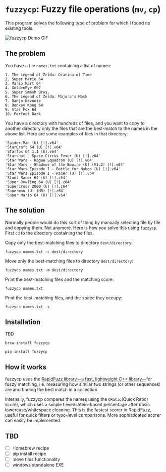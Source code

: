# `fuzzycp`: Fuzzy file operations (`mv`, `cp`) 

This program solves the following type of problem for which I found no existing tools. 

![fuzzycp Demo GIF](demo.gif)

## The problem

You have a file `names.txt` containing a list of names:

```
1. The Legend of Zelda: Ocarina of Time
2. Super Mario 64
3. Mario Kart 64
4. GoldenEye 007
5. Super Smash Bros.
6. The Legend of Zelda: Majora's Mask
7. Banjo-Kazooie
8. Donkey Kong 64
9. Star Fox 64
10. Perfect Dark
```

You have a directory with hundreds of files, and you want to copy to another directory only the files that are the best-match to the names in the above list. Here are some examples of files in that directory:

```
'Spider-Man (U) [!].v64'
'StarCraft 64 (U) [!].v64'
'Starfox 64 1.1 (U).v64'                                                                           'Starshot - Space Circus Fever (U) [!].z64'
'Star Wars - Rogue Squadron (U) [!].v64'
'Star Wars - Shadows of the Empire (U) (V1.2) [!].v64'
'Star Wars Episode I - Battle for Naboo (U) [!].v64'
'Star Wars Episode I - Racer (U) [!].v64'
'Stunt Racer 64 (U) [!].z64'
'Super Bowling 64 (U) [!].z64'
'Supercross 2000 (U) [!].z64'
'Superman (U) (M3) [!].z64'
'Super Mario 64 (U) [!].v64'
```

## The solution

Normally people would do this sort of thing by manually selecting file by file and copying them. Not anymore. Here is how you solve this using `fuzzycp`. First `cd` to the directory containing the files.

Copy only the best-matching files to directory `dest/directory`:

    fuzzycp names.txt -c dest/directory

Move only the best-matching files to directory `dest/directory`:

    fuzzycp names.txt -m dest/directory

Print the best-matching files and the matching score:

    fuzzycp names.txt 

Print the best-matching files, and the space they occupy:

    fuzzycp names.txt -s


## Installation

TBD

```shell
brew install fuzzycp

pip install fuzzycp
```

## How it works

fuzzycp uses the [RapidFuzz library—a fast, lightweight C++ library—](https://github.com/rapidfuzz/RapidFuzz)for fuzzy matching, i.e. measuring how similar two strings (or other sequences) are and finding the best match in a collection. 

Internally, fuzzycp compares the names using the `QRatio`(Quick Ratio) scorer, which uses a simple Levenshtein-based percentage after basic lowercase/whitespace cleaning. This is the fastest scorer in RapidFuzz, useful for quick filters or typo-level comparisons. More sophisticated scorer can easily be implemented.

## TBD

- [ ] Homebrew recipe
- [ ] pip install recipe
- [ ] move files functionality
- [ ] windows standalone EXE